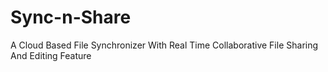 # Sync-n-Share
A Cloud Based File Synchronizer With Real Time Collaborative File Sharing And Editing Feature
